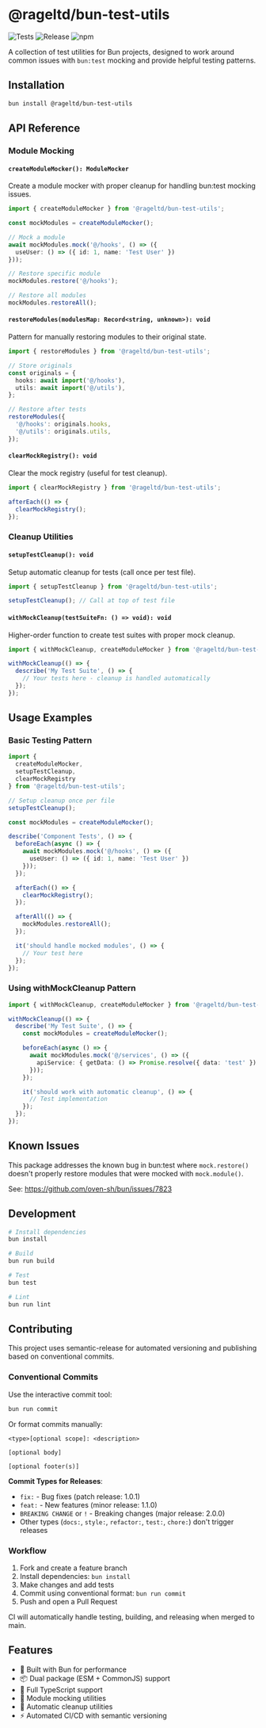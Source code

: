 # @rageltd/bun-test-utils

![Tests](https://github.com/rageltd/bun-test-utils/workflows/Pull%20Request%20Tests/badge.svg)
![Release](https://github.com/rageltd/bun-test-utils/workflows/Release/badge.svg)
![npm](https://img.shields.io/npm/v/@rageltd/bun-test-utils)

A collection of test utilities for Bun projects, designed to work around common issues with `bun:test` mocking and provide helpful testing patterns.

## Installation

```bash
bun install @rageltd/bun-test-utils
```

## API Reference

### Module Mocking

#### `createModuleMocker(): ModuleMocker`
Create a module mocker with proper cleanup for handling bun:test mocking issues.

```typescript
import { createModuleMocker } from '@rageltd/bun-test-utils';

const mockModules = createModuleMocker();

// Mock a module
await mockModules.mock('@/hooks', () => ({
  useUser: () => ({ id: 1, name: 'Test User' })
}));

// Restore specific module
mockModules.restore('@/hooks');

// Restore all modules
mockModules.restoreAll();
```

#### `restoreModules(modulesMap: Record<string, unknown>): void`
Pattern for manually restoring modules to their original state.

```typescript
import { restoreModules } from '@rageltd/bun-test-utils';

// Store originals
const originals = {
  hooks: await import('@/hooks'),
  utils: await import('@/utils'),
};

// Restore after tests
restoreModules({
  '@/hooks': originals.hooks,
  '@/utils': originals.utils,
});
```

#### `clearMockRegistry(): void`
Clear the mock registry (useful for test cleanup).

```typescript
import { clearMockRegistry } from '@rageltd/bun-test-utils';

afterEach(() => {
  clearMockRegistry();
});
```

### Cleanup Utilities

#### `setupTestCleanup(): void`
Setup automatic cleanup for tests (call once per test file).

```typescript
import { setupTestCleanup } from '@rageltd/bun-test-utils';

setupTestCleanup(); // Call at top of test file
```

#### `withMockCleanup(testSuiteFn: () => void): void`
Higher-order function to create test suites with proper mock cleanup.

```typescript
import { withMockCleanup, createModuleMocker } from '@rageltd/bun-test-utils';

withMockCleanup(() => {
  describe('My Test Suite', () => {
    // Your tests here - cleanup is handled automatically
  });
});
```

## Usage Examples

### Basic Testing Pattern

```typescript
import { 
  createModuleMocker, 
  setupTestCleanup,
  clearMockRegistry
} from '@rageltd/bun-test-utils';

// Setup cleanup once per file
setupTestCleanup();

const mockModules = createModuleMocker();

describe('Component Tests', () => {
  beforeEach(async () => {
    await mockModules.mock('@/hooks', () => ({
      useUser: () => ({ id: 1, name: 'Test User' })
    }));
  });

  afterEach(() => {
    clearMockRegistry();
  });

  afterAll(() => {
    mockModules.restoreAll();
  });

  it('should handle mocked modules', () => {
    // Your test here
  });
});
```

### Using withMockCleanup Pattern

```typescript
import { withMockCleanup, createModuleMocker } from '@rageltd/bun-test-utils';

withMockCleanup(() => {
  describe('My Test Suite', () => {
    const mockModules = createModuleMocker();

    beforeEach(async () => {
      await mockModules.mock('@/services', () => ({
        apiService: { getData: () => Promise.resolve({ data: 'test' }) }
      }));
    });

    it('should work with automatic cleanup', () => {
      // Test implementation
    });
  });
});
```

## Known Issues

This package addresses the known bug in bun:test where `mock.restore()` doesn't properly restore modules that were mocked with `mock.module()`.

See: https://github.com/oven-sh/bun/issues/7823

## Development

```bash
# Install dependencies
bun install

# Build
bun run build

# Test
bun test

# Lint
bun run lint
```

## Contributing

This project uses semantic-release for automated versioning and publishing based on conventional commits.

### Conventional Commits

Use the interactive commit tool:
```bash
bun run commit
```

Or format commits manually:
```
<type>[optional scope]: <description>

[optional body]

[optional footer(s)]
```

**Commit Types for Releases**:
- `fix:` - Bug fixes (patch release: 1.0.1)
- `feat:` - New features (minor release: 1.1.0)
- `BREAKING CHANGE` or `!` - Breaking changes (major release: 2.0.0)
- Other types (`docs:`, `style:`, `refactor:`, `test:`, `chore:`) don't trigger releases

### Workflow

1. Fork and create a feature branch
2. Install dependencies: `bun install`
3. Make changes and add tests
4. Commit using conventional format: `bun run commit`
5. Push and open a Pull Request

CI will automatically handle testing, building, and releasing when merged to main.

## Features

- 🚀 Built with Bun for performance
- 📦 Dual package (ESM + CommonJS) support
- 🔧 Full TypeScript support
- 🧪 Module mocking utilities
- 🔄 Automatic cleanup utilities
- ⚡ Automated CI/CD with semantic versioning